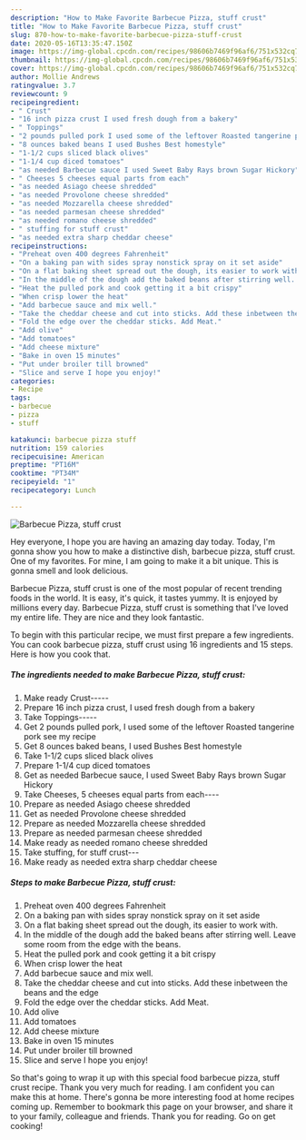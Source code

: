 ```yaml
---
description: "How to Make Favorite Barbecue Pizza, stuff crust"
title: "How to Make Favorite Barbecue Pizza, stuff crust"
slug: 870-how-to-make-favorite-barbecue-pizza-stuff-crust
date: 2020-05-16T13:35:47.150Z
image: https://img-global.cpcdn.com/recipes/98606b7469f96af6/751x532cq70/barbecue-pizza-stuff-crust-recipe-main-photo.jpg
thumbnail: https://img-global.cpcdn.com/recipes/98606b7469f96af6/751x532cq70/barbecue-pizza-stuff-crust-recipe-main-photo.jpg
cover: https://img-global.cpcdn.com/recipes/98606b7469f96af6/751x532cq70/barbecue-pizza-stuff-crust-recipe-main-photo.jpg
author: Mollie Andrews
ratingvalue: 3.7
reviewcount: 9
recipeingredient:
- " Crust"
- "16 inch pizza crust I used fresh dough from a bakery"
- " Toppings"
- "2 pounds pulled pork I used some of the leftover Roasted tangerine pork see my recipe"
- "8 ounces baked beans I used Bushes Best homestyle"
- "1-1/2 cups sliced black olives"
- "1-1/4 cup diced tomatoes"
- "as needed Barbecue sauce I used Sweet Baby Rays brown Sugar Hickory"
- " Cheeses 5 cheeses equal parts from each"
- "as needed Asiago cheese shredded"
- "as needed Provolone cheese shredded"
- "as needed Mozzarella cheese shredded"
- "as needed parmesan cheese shredded"
- "as needed romano cheese shredded"
- " stuffing for stuff crust"
- "as needed extra sharp cheddar cheese"
recipeinstructions:
- "Preheat oven 400 degrees Fahrenheit"
- "On a baking pan with sides spray nonstick spray on it set aside"
- "On a flat baking sheet spread out the dough, its easier to work with."
- "In the middle of the dough add the baked beans after stirring well. Leave some room from the edge with the beans."
- "Heat the pulled pork and cook getting it a bit crispy"
- "When crisp lower the heat"
- "Add barbecue sauce and mix well."
- "Take the cheddar cheese and cut into sticks. Add these inbetween the beans and the edge"
- "Fold the edge over the cheddar sticks. Add Meat."
- "Add olive"
- "Add tomatoes"
- "Add cheese mixture"
- "Bake in oven 15 minutes"
- "Put under broiler till browned"
- "Slice and serve I hope you enjoy!"
categories:
- Recipe
tags:
- barbecue
- pizza
- stuff

katakunci: barbecue pizza stuff 
nutrition: 159 calories
recipecuisine: American
preptime: "PT16M"
cooktime: "PT34M"
recipeyield: "1"
recipecategory: Lunch

---
```



![Barbecue Pizza, stuff crust](https://img-global.cpcdn.com/recipes/98606b7469f96af6/751x532cq70/barbecue-pizza-stuff-crust-recipe-main-photo.jpg)

Hey everyone, I hope you are having an amazing day today. Today, I'm gonna show you how to make a distinctive dish, barbecue pizza, stuff crust. One of my favorites. For mine, I am going to make it a bit unique. This is gonna smell and look delicious.



Barbecue Pizza, stuff crust is one of the most popular of recent trending foods in the world. It is easy, it's quick, it tastes yummy. It is enjoyed by millions every day. Barbecue Pizza, stuff crust is something that I've loved my entire life. They are nice and they look fantastic.


To begin with this particular recipe, we must first prepare a few ingredients. You can cook barbecue pizza, stuff crust using 16 ingredients and 15 steps. Here is how you cook that.

<!--inarticleads1-->

##### The ingredients needed to make Barbecue Pizza, stuff crust:

1. Make ready  Crust-----
1. Prepare 16 inch pizza crust, I used fresh dough from a bakery
1. Take  Toppings-----
1. Get 2 pounds pulled pork, I used some of the leftover Roasted tangerine pork see my recipe
1. Get 8 ounces baked beans, I used Bushes Best homestyle
1. Take 1-1/2 cups sliced black olives
1. Prepare 1-1/4 cup diced tomatoes
1. Get as needed Barbecue sauce, I used Sweet Baby Rays brown Sugar Hickory
1. Take  Cheeses, 5 cheeses equal parts from each----
1. Prepare as needed Asiago cheese shredded
1. Get as needed Provolone cheese shredded
1. Prepare as needed Mozzarella cheese shredded
1. Prepare as needed parmesan cheese shredded
1. Make ready as needed romano cheese shredded
1. Take  stuffing, for stuff crust---
1. Make ready as needed extra sharp cheddar cheese




<!--inarticleads2-->

##### Steps to make Barbecue Pizza, stuff crust:

1. Preheat oven 400 degrees Fahrenheit
1. On a baking pan with sides spray nonstick spray on it set aside
1. On a flat baking sheet spread out the dough, its easier to work with.
1. In the middle of the dough add the baked beans after stirring well. Leave some room from the edge with the beans.
1. Heat the pulled pork and cook getting it a bit crispy
1. When crisp lower the heat
1. Add barbecue sauce and mix well.
1. Take the cheddar cheese and cut into sticks. Add these inbetween the beans and the edge
1. Fold the edge over the cheddar sticks. Add Meat.
1. Add olive
1. Add tomatoes
1. Add cheese mixture
1. Bake in oven 15 minutes
1. Put under broiler till browned
1. Slice and serve I hope you enjoy!




So that's going to wrap it up with this special food barbecue pizza, stuff crust recipe. Thank you very much for reading. I am confident you can make this at home. There's gonna be more interesting food at home recipes coming up. Remember to bookmark this page on your browser, and share it to your family, colleague and friends. Thank you for reading. Go on get cooking!
